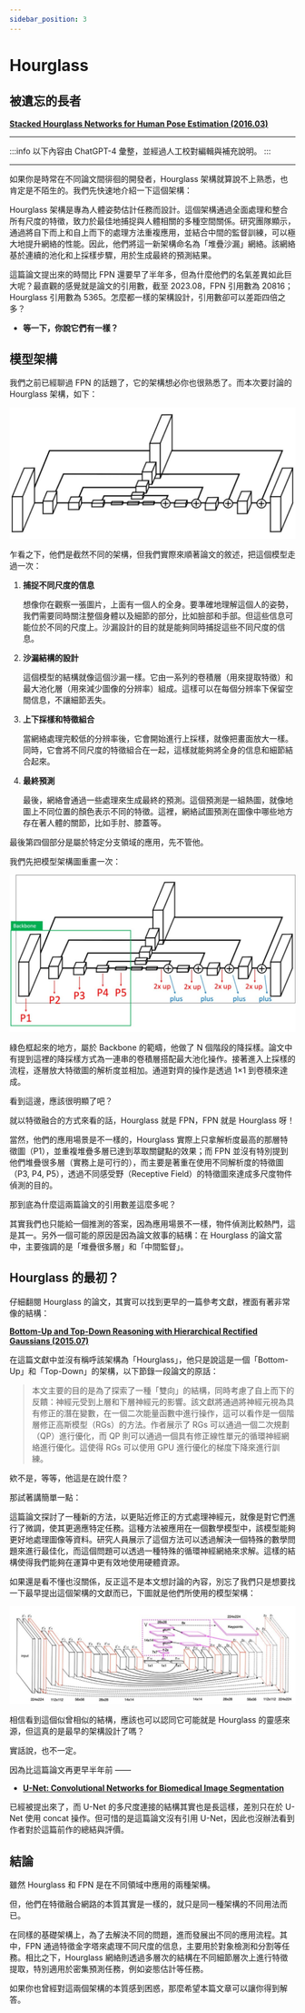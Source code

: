 ```yaml
---
sidebar_position: 3
---
```


# Hourglass

## 被遺忘的長者

**[Stacked Hourglass Networks for Human Pose Estimation (2016.03)](https://arxiv.org/abs/1603.06937)**

---

:::info
以下內容由 ChatGPT-4 彙整，並經過人工校對編輯與補充說明。
:::

---

如果你是時常在不同論文間徘徊的開發者，Hourglass 架構就算說不上熟悉，也肯定是不陌生的。我們先快速地介紹一下這個架構：

Hourglass 架構是專為人體姿勢估計任務而設計。這個架構通過全面處理和整合所有尺度的特徵，致力於最佳地捕捉與人體相關的多種空間關係。研究團隊顯示，通過將自下而上和自上而下的處理方法重複應用，並結合中間的監督訓練，可以極大地提升網絡的性能。因此，他們將這一新架構命名為「堆疊沙漏」網絡。該網絡基於連續的池化和上採樣步驟，用於生成最終的預測結果。

這篇論文提出來的時間比 FPN 還要早了半年多，但為什麼他們的名氣差異如此巨大呢？最直觀的感覺就是論文的引用數，截至 2023.08，FPN 引用數為 20816；Hourglass 引用數為 5365。怎麼都一樣的架構設計，引用數卻可以差距四倍之多？

- **等一下，你說它們有一樣？**

## 模型架構

我們之前已經聊過 FPN 的話題了，它的架構想必你也很熟悉了。而本次要討論的 Hourglass 架構，如下：

![hourglass_1](./resources/hourglass_1.jpg)

乍看之下，他們是截然不同的架構，但我們實際來順著論文的敘述，把這個模型走過一次：

1. **捕捉不同尺度的信息**

    想像你在觀察一張圖片，上面有一個人的全身。要準確地理解這個人的姿勢，我們需要同時關注整個身體以及細節的部分，比如臉部和手部。但這些信息可能位於不同的尺度上。沙漏設計的目的就是能夠同時捕捉這些不同尺度的信息。

2. **沙漏結構的設計**

    這個模型的結構就像這個沙漏一樣。它由一系列的卷積層（用來提取特徵）和最大池化層（用來減少圖像的分辨率）組成。這樣可以在每個分辨率下保留空間信息，不讓細節丟失。


3. **上下採樣和特徵組合**

    當網絡處理完較低的分辨率後，它會開始進行上採樣，就像把畫面放大一樣。同時，它會將不同尺度的特徵組合在一起，這樣就能夠將全身的信息和細節結合起來。

4. **最終預測**

    最後，網絡會通過一些處理來生成最終的預測。這個預測是一組熱圖，就像地圖上不同位置的顏色表示不同的特徵。這裡，網絡試圖預測在圖像中哪些地方存在著人體的關節，比如手肘、膝蓋等。

最後第四個部分是屬於特定分支領域的應用，先不管他。

我們先把模型架構圖重畫一次：

![hourglass_2](./resources/hourglass_2.jpg)

綠色框起來的地方，屬於 Backbone 的範疇，他做了 N 個階段的降採樣。論文中有提到這裡的降採樣方式為一連串的卷積層搭配最大池化操作。接著進入上採樣的流程，逐層放大特徵圖的解析度並相加。通道對齊的操作是透過 1×1 到卷積來達成。

看到這邊，應該很明顯了吧？

就以特徵融合的方式來看的話，Hourglass 就是 FPN，FPN 就是 Hourglass 呀！

當然，他們的應用場景是不一樣的，Hourglass 實際上只拿解析度最高的那層特徵圖（P1），並重複堆疊多層已達到萃取關鍵點的效果；而 FPN 並沒有特別提到他們堆疊很多層（實務上是可行的），而主要是著重在使用不同解析度的特徵圖（P3, P4, P5），透過不同感受野（Receptive Field）的特徵圖來達成多尺度物件偵測的目的。

那到底為什麼這兩篇論文的引用數差這麼多呢？

其實我們也只能給一個推測的答案，因為應用場景不一樣，物件偵測比較熱門，這是其一。另外一個可能的原因是因為論文敘事的結構：在 Hourglass 的論文當中，主要強調的是「堆疊很多層」和「中間監督」。

## Hourglass 的最初？

仔細翻閱 Hourglass 的論文，其實可以找到更早的一篇參考文獻，裡面有著非常像的結構：

**[Bottom-Up and Top-Down Reasoning with Hierarchical Rectified Gaussians (2015.07)](https://arxiv.org/abs/1507.05699)**

在這篇文獻中並沒有稱呼該架構為「Hourglass」，他只是說這是一個「Bottom-Up」和「Top-Down」的架構，以下節錄一段論文的原話：

>本文主要的目的是為了探索了一種「雙向」的結構，同時考慮了自上而下的反饋：神經元受到上層和下層神經元的影響。該文獻將通過將神經元視為具有修正的潛在變數，在一個二次能量函數中進行操作，這可以看作是一個階層修正高斯模型（RGs）的方法。作者展示了 RGs 可以通過一個二次規劃（QP）進行優化，而 QP 則可以通過一個具有修正線性單元的循環神經網絡進行優化。這使得 RGs 可以使用 GPU 進行優化的梯度下降來進行訓練。

欸不是，等等，他這是在說什麼？

那試著講簡單一點：

這篇論文探討了一種新的方法，以更貼近修正的方式處理神經元，就像是對它們進行了微調，使其更適應特定任務。這種方法被應用在一個數學模型中，該模型能夠更好地處理圖像等資料。研究人員展示了這個方法可以透過解決一個特殊的數學問題來進行最佳化，而這個問題可以透過一種特殊的循環神經網絡來求解。這樣的結構使得我們能夠在運算中更有效地使用硬體資源。

如果還是看不懂也沒關係，反正這不是本文想討論的內容，別忘了我們只是想要找一下最早提出這個架構的文獻而已，下圖就是他們所使用的模型架構：

![hourglass_3](./resources/hourglass_3.jpg)

相信看到這個似曾相似的結構，應該也可以認同它可能就是 Hourglass 的靈感來源，但這真的是最早的架構設計了嗎？

實話說，也不一定。

因為比這篇論文再更早半年前 ——

- **[U-Net: Convolutional Networks for Biomedical Image Segmentation](https://arxiv.org/abs/1505.04597)**

已經被提出來了，而 U-Net 的多尺度連接的結構其實也是長這樣，差別只在於 U-Net 使用 concat 操作。但可惜的是這篇論文沒有引用 U-Net，因此也沒辦法看到作者對於這篇前作的總結與評價。

## 結論

雖然 Hourglass 和 FPN 是在不同領域中應用的兩種架構。

但，他們在特徵融合網路的本質其實是一樣的，就只是同一種架構的不同用法而已。

在同樣的基礎架構上，為了去解決不同的問題，進而發展出不同的應用流程。其中，FPN 通過特徵金字塔來處理不同尺度的信息，主要用於對象檢測和分割等任務。相比之下，Hourglass 網絡則透過多層次的結構在不同細節層次上進行特徵提取，特別適用於密集預測任務，例如姿態估計等任務。

如果你也曾經對這兩個架構的本質感到困惑，那麼希望本篇文章可以讓你得到解答。
